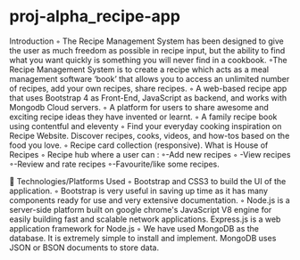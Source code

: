 # proj-alpha_recipe-app
Introduction
◦ The Recipe Management System has been designed to give the user as
much freedom as possible in recipe input, but the ability to find what you
want quickly is something you will never find in a cookbook.
◦The Recipe Management System is to create a recipe which acts as a
meal management software ‘book’ that allows you to access
an unlimited number of recipes, add your own recipes, share
recipes.
◦ A web-based recipe app that uses Bootstrap 4 as Front-End, JavaScript
as backend, and works with Mongodb Cloud servers.
◦ A platform for users to share awesome and exciting recipe ideas they
have invented or learnt.
◦ A family recipe book using contentful and eleventy
◦ Find your everyday cooking inspiration on Recipe Website. Discover
recipes, cooks, videos, and how-tos based on the food you love. ◦ Recipe
card collection (responsive).
What is House of Recipes
◦ Recipe hub where a user can :
◦-Add new recipes
◦ -View recipes
◦-Review and rate recipes
◦-Favourite/like some recipes.



 Technologies/Platforms Used
◦ Bootstrap and CSS3 to build the UI of the application.
◦ Bootstrap is very useful in saving up time as it has many
components ready for use and very extensive documentation.
◦ Node.js is a server-side platform built on google chrome's
JavaScript V8 engine for easily building fast and scalable network
applications. Express.js is a web application framework for Node.js
◦ We have used MongoDB as the database. It is extremely simple to
install and implement. MongoDB uses JSON or BSON documents to
store data.
